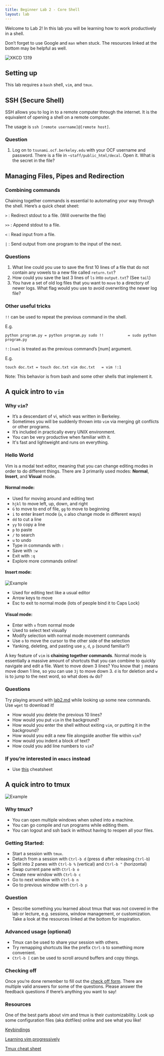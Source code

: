```yaml
---
title: Beginner Lab 2 - Core Shell
layout: lab
---
```


Welcome to Lab 2! In this lab you will be learning how to work productively in a shell.

Don’t forget to use Google and `man` when stuck. The resources linked at the bottom may be helpful as well.

![XKCD 1319](https://imgs.xkcd.com/comics/automation.png)

## Setting up

This lab requires a `bash` shell, `vim`, and `tmux`.

## SSH (Secure Shell)

SSH allows you to log in to a remote computer through the internet. It is the equivalent of opening a shell on a remote computer.

The usage is `ssh [remote username]@[remote host]`.

### Question

1.  Log on to `tsunami.ocf.berkeley.edu` with your OCF username and password. There is a file in `~staff/public_html/decal`. Open it. What is the secret in the file?

## Managing Files, Pipes and Redirection


### Combining commands

Chaining together commands is essential to automating your way through the shell. Here’s a quick cheat sheet:

`>` : Redirect stdout to a file. (Will overwrite the file)

`>>` : Append stdout to a file.

`<` : Read input from a file.

`|` : Send output from one program to the input of the next.

### Questions

1.  What line could you use to save the first 10 lines of a file that do not contain any vowels to a new file called `return.txt`?
2.  How could you save the last 3 lines of `ls` into `output.txt`? (See `tail`)
3.  You have a set of old log files that you want to `move` to a directory of newer logs. What flag would you use to avoid overwriting the newer log file?

### Other useful tricks

`!!` can be used to repeat the previous command in the shell.

E.g.

`
    python program.py = python program.py
    sudo !!           = sudo python program.py
`

`!:[num]` is treated as the previous command’s [num] argument.

E.g.

`
    touch doc.txt = touch doc.txt
    vim doc.txt   = vim !:1
`

Note: This behavior is from bash and some other shells that implement it.

## A quick intro to `vim`

### Why `vim`?

*   It’s a descendant of vi, which was written in Berkeley.
*   Sometimes you will be suddenly thrown into `vim` via merging git conflicts or other programs.
*   It’s included in practically every UNIX environment.
*   You can be very productive when familiar with it.
*   It's fast and lightweight and runs on everything.

### Hello World
Vim is a modal text editor, meaning that you can change editing modes in order to do different things.
There are 3 primarily used modes: **Normal**, **Insert**, and **Visual** mode.

#### Normal mode:
  - Used for moving around and editing text
  - `hjkl` to move left, up, down, and right
  - `G` to move to end of file, `gg` to move to beginning
  - `i` to enter **i**nsert mode (`a`, `o` also change mode in different ways)
  - `dd` to cut a line
  - `yy` to copy a line
  - `p` to paste
  - `/` to search
  - `u` to undo
  - Type in commands with `:`
  - Save with `:w`
  - Exit with `:q`
  - Explore more commands online!


#### Insert mode:

![Example](https://d26aqo05ggejx9.cloudfront.net/i.gif)

*   Used for editing text like a usual editor
*   Arrow keys to move
*   Esc to exit to normal mode (lots of people bind it to Caps Lock)

#### Visual mode:

*   Enter with `v` from normal mode
*   Used to select text visually
*   Modify selection with normal mode movement commands
*   Use `o` to move the cursor to the other side of the selection
*   Yanking, deleting, and pasting use `y`, `d`, `p` (sound familiar?)

A key feature of `vim` is **chaining together commands**. Normal mode is essentially a massive amount of shortcuts that you can combine to quickly navigate and edit a file. Want to move down 3 lines? You know that `j` means move down 1 line, so you can use `3j` to move down 3. `d` is for deletion and `w` is to jump to the next word, so what does `dw` do?

### Questions

Try playing around with [lab2.md](https://raw.githubusercontent.com/tanx16/decal-web/acbe5e9c8fb16bdfb26c39d4b29090240cba6d7d/labs/b2.md) while looking up some new commands. Use `wget` to download it!

*   How would you delete the previous 10 lines?
*   How would you put `vim` in the background?
*   How would you enter the shell without exiting `vim`, or putting it in the background?
*   How would you edit a new file alongside another file within `vim`?
*   How would you indent a block of text?
*   How could you add line numbers to `vim`?

### If you’re interested in `emacs` instead

*   Use [this](http://readline.kablamo.org/emacs.html) cheatsheet

## A quick intro to tmux

![Example](https://lightrains.com/assets/img/blog/tmux-tips.png)

### Why tmux?

*   You can open multiple windows when sshed into a machine.
*   You can go compile and run programs while editing them.
*   You can logout and ssh back in without having to reopen all your files.

### Getting Started:

*   Start a session with `tmux`.
*   Detach from a session with `Ctrl-b d` (press d after releasing `Ctrl-b`)
*   Split into 2 panes with `Ctrl-b %` (vertical) and `Ctrl-b "` (horizontal)
*   Swap current pane with `Ctrl-b o`
*   Create new window with `Ctrl-b c`
*   Go to next window with `Ctrl-b n`
*   Go to previous window with `Ctrl-b p`

### Question

*   Describe something you learned about tmux that was not covered in the lab or lecture, e.g. sessions, window management, or customization. Take a look at the resources linked at the bottom for inspiration.

### Advanced usage (optional)

*   Tmux can be used to share your session with others.
*   Try remapping shortcuts like the prefix `Ctrl-b` to something more convenient.
*   `Ctrl-b [` can be used to scroll around buffers and copy things.

### Checking off

Once you’re done remember to fill out the [check off form](https://goo.gl/vt5vo7). There are multiple valid answers for some of the questions. Please answer the feedback questions if there’s anything you want to say!

### Resources

One of the best parts about vim and tmux is their customizability. Look up some configuration files (aka dotfiles) online and see what you like!

[Keybindings](http://teohm.com/blog/shortcuts-to-move-faster-in-bash-command-line/)

[Learning vim progressively](http://yannesposito.com/Scratch/en/blog/Learn-Vim-Progressively/)

[Tmux cheat sheet](https://gist.github.com/MohamedAlaa/2961058)
